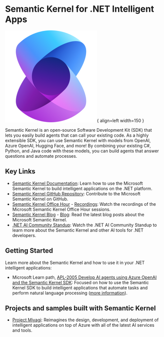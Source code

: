 # Semantic Kernel for .NET Intelligent Apps

![Semantic Kernel](../../images/logos/sk-logo.png){ align=left width=150 }

Semantic Kernel is an open-source Software Development Kit (SDK) that lets you easily build agents that can call your existing code. As a highly extensible SDK, you can use Semantic Kernel with models from OpenAI, Azure OpenAI, Hugging Face, and more! By combining your existing C#, Python, and Java code with these models, you can build agents that answer questions and automate processes.

## Key Links

- [Semantic Kernel Documentation](https://docs.microsoft.com/en-us/semantic-kernel/): Learn how to use the Microsoft Semantic Kernel to build intelligent applications on the .NET platform.
- [Semantic Kernel GitHub Repository](https://github.com/microsoft/semantic-kernel): Contribute to the Microsoft Semantic Kernel on GitHub.
- [Semantic Kernel Office Hour](https://devblogs.microsoft.com/semantic-kernel/semantic-kernel-office-hours-recordings/) - [Recordings](https://devblogs.microsoft.com/semantic-kernel/semantic-kernel-office-hours-recordings/): Watch the recordings of the Microsoft Semantic Kernel Office Hour sessions.
- [Semantic Kernel Blog](https://devblogs.microsoft.com/semantic-kernel/) - [Blog](https://devblogs.microsoft.com/semantic-kernel/): Read the latest blog posts about the Microsoft Semantic Kernel.
- [.NET AI Community Standup](https://www.youtube.com/playlist?list=PLReL099Y5nRd04p81Qv0k7n5Y6J1vFv1n): Watch the .NET AI Community Standup to learn more about the Semantic Kernel and other AI tools for .NET developers.

## Getting Started


Learn more about the Semantic Kernel and how to use it in your .NET intelligent applications:

- Microsoft Learn path, [APL-2005 Develop AI agents using Azure OpenAI and the Semantic Kernel SDK](https://learn.microsoft.com/en-us/training/paths/develop-ai-agents-azure-open-ai-semantic-kernel-sdk/): Focused on how to use the Semantic Kernel SDK to build intelligent applications that automate tasks and perform natural language processing ([more information](https://devblogs.microsoft.com/semantic-kernel/learning-paths-for-semantic-kernel/)).

## Projects and samples built with Semantic Kernel

- [Project Miyagi](https://github.com/Azure-Samples/miyagi): Reimagines the design, development, and deployment of intelligent applications on top of Azure with all of the latest AI services and tools.

